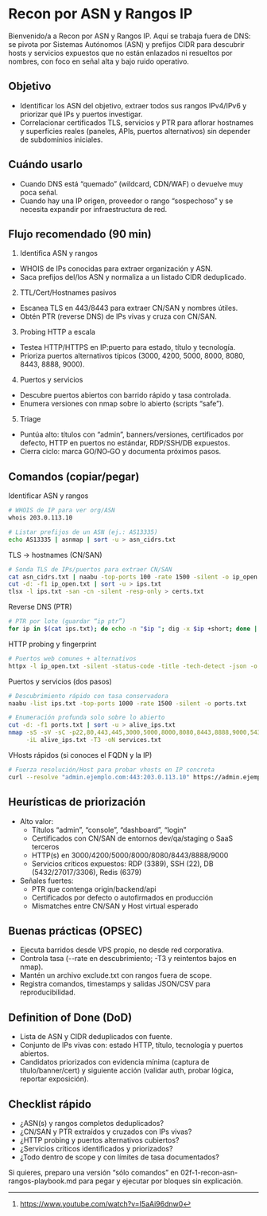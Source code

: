 # Recon por ASN y Rangos IP

Bienvenido/a a Recon por ASN y Rangos IP. Aquí se trabaja fuera de DNS: se pivota por Sistemas Autónomos (ASN) y prefijos CIDR para descubrir hosts y servicios expuestos que no están enlazados ni resueltos por nombres, con foco en señal alta y bajo ruido operativo.

## Objetivo

- Identificar los ASN del objetivo, extraer todos sus rangos IPv4/IPv6 y priorizar qué IPs y puertos investigar.
- Correlacionar certificados TLS, servicios y PTR para aflorar hostnames y superficies reales (paneles, APIs, puertos alternativos) sin depender de subdominios iniciales.

## Cuándo usarlo

- Cuando DNS está “quemado” (wildcard, CDN/WAF) o devuelve muy poca señal.
- Cuando hay una IP origen, proveedor o rango “sospechoso” y se necesita expandir por infraestructura de red.

## Flujo recomendado (90 min)

1) Identifica ASN y rangos

- WHOIS de IPs conocidas para extraer organización y ASN.
- Saca prefijos del/los ASN y normaliza a un listado CIDR deduplicado.

2) TTL/Cert/Hostnames pasivos

- Escanea TLS en 443/8443 para extraer CN/SAN y nombres útiles.
- Obtén PTR (reverse DNS) de IPs vivas y cruza con CN/SAN.

3) Probing HTTP a escala

- Testea HTTP/HTTPS en IP:puerto para estado, título y tecnología.
- Prioriza puertos alternativos típicos (3000, 4200, 5000, 8000, 8080, 8443, 8888, 9000).

4) Puertos y servicios

- Descubre puertos abiertos con barrido rápido y tasa controlada.
- Enumera versiones con nmap sobre lo abierto (scripts “safe”).

5) Triage

- Puntúa alto: títulos con “admin”, banners/versiones, certificados por defecto, HTTP en puertos no estándar, RDP/SSH/DB expuestos.
- Cierra ciclo: marca GO/NO‑GO y documenta próximos pasos.

## Comandos (copiar/pegar)

Identificar ASN y rangos

```bash
# WHOIS de IP para ver org/ASN
whois 203.0.113.10

# Listar prefijos de un ASN (ej.: AS13335)
echo AS13335 | asnmap | sort -u > asn_cidrs.txt
```

TLS → hostnames (CN/SAN)

```bash
# Sonda TLS de IPs/puertos para extraer CN/SAN
cat asn_cidrs.txt | naabu -top-ports 100 -rate 1500 -silent -o ip_open.txt
cut -d: -f1 ip_open.txt | sort -u > ips.txt
tlsx -l ips.txt -san -cn -silent -resp-only > certs.txt
```

Reverse DNS (PTR)

```bash
# PTR por lote (guardar “ip ptr”)
for ip in $(cat ips.txt); do echo -n "$ip "; dig -x $ip +short; done | awk 'NF' > ptr.txt
```

HTTP probing y fingerprint

```bash
# Puertos web comunes + alternativos
httpx -l ip_open.txt -silent -status-code -title -tech-detect -json -o httpx.json
```

Puertos y servicios (dos pasos)

```bash
# Descubrimiento rápido con tasa conservadora
naabu -list ips.txt -top-ports 1000 -rate 1500 -silent -o ports.txt

# Enumeración profunda solo sobre lo abierto
cut -d: -f1 ports.txt | sort -u > alive_ips.txt
nmap -sS -sV -sC -p22,80,443,445,3000,5000,8000,8080,8443,8888,9000,5432,27017,6379 \
     -iL alive_ips.txt -T3 -oN services.txt
```

VHosts rápidos (si conoces el FQDN y la IP)

```bash
# Fuerza resolución/Host para probar vhosts en IP concreta
curl --resolve "admin.ejemplo.com:443:203.0.113.10" https://admin.ejemplo.com/ -I
```

## Heurísticas de priorización

- Alto valor:
  - Títulos “admin”, “console”, “dashboard”, “login”
  - Certificados con CN/SAN de entornos dev/qa/staging o SaaS terceros
  - HTTP(s) en 3000/4200/5000/8000/8080/8443/8888/9000
  - Servicios críticos expuestos: RDP (3389), SSH (22), DB (5432/27017/3306), Redis (6379)
- Señales fuertes:
  - PTR que contenga origin/backend/api
  - Certificados por defecto o autofirmados en producción
  - Mismatches entre CN/SAN y Host virtual esperado

## Buenas prácticas (OPSEC)

- Ejecuta barridos desde VPS propio, no desde red corporativa.
- Controla tasa (--rate en descubrimiento; -T3 y reintentos bajos en nmap).
- Mantén un archivo exclude.txt con rangos fuera de scope.
- Registra comandos, timestamps y salidas JSON/CSV para reproducibilidad.

## Definition of Done (DoD)

- Lista de ASN y CIDR deduplicados con fuente.
- Conjunto de IPs vivas con: estado HTTP, título, tecnología y puertos abiertos.
- Candidatos priorizados con evidencia mínima (captura de título/banner/cert) y siguiente acción (validar auth, probar lógica, reportar exposición).

## Checklist rápido

- ¿ASN(s) y rangos completos deduplicados?
- ¿CN/SAN y PTR extraídos y cruzados con IPs vivas?
- ¿HTTP probing y puertos alternativos cubiertos?
- ¿Servicios críticos identificados y priorizados?
- ¿Todo dentro de scope y con límites de tasa documentados?

Si quieres, preparo una versión “sólo comandos” en 02f-1-recon-asn-rangos-playbook.md para pegar y ejecutar por bloques sin explicación.
<span style="display:none">[^7]</span>


[^1]: https://www.creadpag.com/2025/04/explorando-el-asn-recon-profesional.html
    
[^2]: https://pentest-tools.com/blog/modern-network-reconnaissance
    
[^3]: https://infosecwriteups.com/day-17-web-reconnaissance-or-information-gathering-part-2-100daysofhacking-323ecea7f0a3
    
[^4]: https://github.com/topics/ip-range
    
[^5]: https://www.youtube.com/watch?v=6rKHTPp_kgk
    
[^6]: https://systemweakness.com/network-infrastructure-recon-3d5741eec73b
    
[^7]: https://www.youtube.com/watch?v=I5aAi96dnw0
